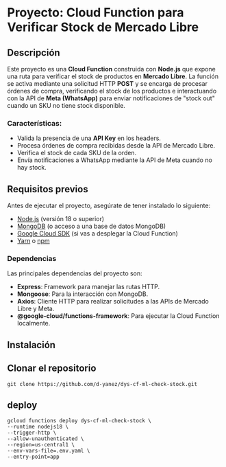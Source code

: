 # Proyecto: Cloud Function para Verificar Stock de Mercado Libre

## Descripción

Este proyecto es una **Cloud Function** construida con **Node.js** que expone una ruta para verificar el stock de productos en **Mercado Libre**. La función se activa mediante una solicitud HTTP **POST** y se encarga de procesar órdenes de compra, verificando el stock de los productos e interactuando con la API de **Meta (WhatsApp)** para enviar notificaciones de "stock out" cuando un SKU no tiene stock disponible.

### Características:
- Valida la presencia de una **API Key** en los headers.
- Procesa órdenes de compra recibidas desde la API de Mercado Libre.
- Verifica el stock de cada SKU de la orden.
- Envía notificaciones a WhatsApp mediante la API de Meta cuando no hay stock.

## Requisitos previos

Antes de ejecutar el proyecto, asegúrate de tener instalado lo siguiente:

- [Node.js](https://nodejs.org) (versión 18 o superior)
- [MongoDB](https://www.mongodb.com/) (o acceso a una base de datos MongoDB)
- [Google Cloud SDK](https://cloud.google.com/sdk/docs/install) (si vas a desplegar la Cloud Function)
- [Yarn](https://classic.yarnpkg.com/en/docs/install/#mac-stable) o [npm](https://www.npmjs.com/)

### Dependencias

Las principales dependencias del proyecto son:
- **Express**: Framework para manejar las rutas HTTP.
- **Mongoose**: Para la interacción con MongoDB.
- **Axios**: Cliente HTTP para realizar solicitudes a las APIs de Mercado Libre y Meta.
- **@google-cloud/functions-framework**: Para ejecutar la Cloud Function localmente.

## Instalación


## Clonar el repositorio

```
git clone https://github.com/d-yanez/dys-cf-ml-check-stock.git
```

## deploy
```
gcloud functions deploy dys-cf-ml-check-stock \
--runtime nodejs18 \
--trigger-http \
--allow-unauthenticated \
--region=us-central1 \
--env-vars-file=.env.yaml \
--entry-point=app
```




